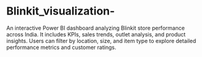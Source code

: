 # Blinkit_visualization-
An interactive Power BI dashboard analyzing Blinkit store performance across India. It includes KPIs, sales trends, outlet analysis, and product insights. Users can filter by location, size, and item type to explore detailed performance metrics and customer ratings.
